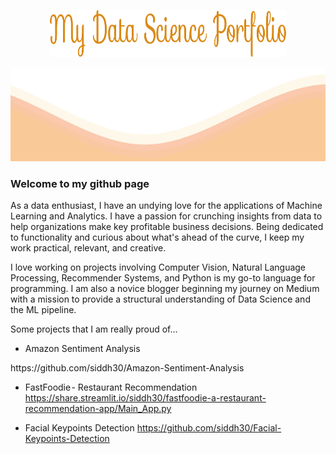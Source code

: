 <p align="center">
<img src="https://github.com/siddh30/siddh30/blob/main/My%20Data%20Science%20Portfolio.png", width="75%" height="75" >
</p>	
<img src="https://github.com/siddh30/siddh30/blob/main/waves.svg" width="100%" height="150">

### Welcome to my github page
As a data enthusiast, I have an undying love for the applications of Machine Learning and Analytics. I have a passion for crunching insights from data to help organizations make key profitable business decisions. Being dedicated to functionality and curious about what's ahead of the curve, I keep my work practical, relevant, and creative.

I love working on projects involving Computer Vision, Natural Language Processing, Recommender Systems, and Python is my go-to language for programming. I am also a novice blogger beginning my journey on Medium with a mission to provide a structural understanding of Data Science and the ML pipeline.

Some projects that I am really proud of...

- Amazon Sentiment Analysis
<p>https://github.com/siddh30/Amazon-Sentiment-Analysis</p>


- FastFoodie - Restaurant Recommendation
https://share.streamlit.io/siddh30/fastfoodie-a-restaurant-recommendation-app/Main_App.py



- Facial Keypoints Detection
https://github.com/siddh30/Facial-Keypoints-Detection


